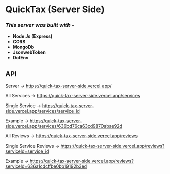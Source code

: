 # **QuickTax (Server Side)**

### **_This server was built with -_**

- **Node Js (Express)**
- **CORS**
- **MongoDb**
- **JsonwebToken**
- **DotEnv**
  <br>

## **API**

Server -> https://quick-tax-server-side.vercel.app/

All Services -> https://quick-tax-server-side.vercel.app/services

Single Service -> https://quick-tax-server-side.vercel.app/services/service_id

Example -> https://quick-tax-server-side.vercel.app/services/636bd76ca63cd9870abae92d

All Reviews -> https://quick-tax-server-side.vercel.app/reviews

Single Service Reviews -> https://quick-tax-server-side.vercel.app/reviews?serviceId=service_id

Example -> https://quick-tax-server-side.vercel.app/reviews?serviceId=636a1cdcffbe0bb19192b3ed

<br>
